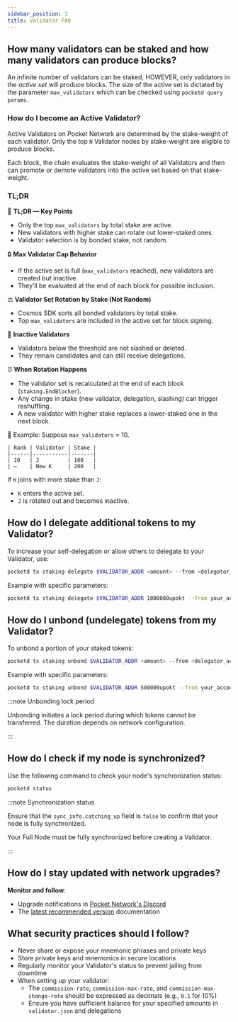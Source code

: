 ```yaml
---
sidebar_position: 3
title: Validator FAQ
---
```


## How many validators can be staked and how many validators can produce blocks? 

An infinite number of validators can be staked, HOWEVER, only validators in the _active set_ will produce blocks. The size of the active set is dictated by the parameter `max_validators` which can be checked using `pocketd query params`. 

### How do I become an Active Validator?

Active Validators on Pocket Network are determined by the stake-weight of each validator. Only the top `N` Validator nodes by stake-weight are eligible to produce blocks. 

Each block, the chain evaluates the stake-weight of all Validators and then can promote or demote validators into the active set based on that stake-weight.

### TL;DR
👀 **TL;DR — Key Points**
- Only the top `max_validators` by total stake are active.
- New validators with higher stake can rotate out lower-staked ones.
- Validator selection is by bonded stake, not random.

🔒 **Max Validator Cap Behavior**
- If the active set is full (`max_validators` reached), new validators are created but inactive.
- They’ll be evaluated at the end of each block for possible inclusion.

⚖️ **Validator Set Rotation by Stake (Not Random)**
- Cosmos SDK sorts all bonded validators by total stake.
- Top `max_validators` are included in the active set for block signing.

🚫 **Inactive Validators**
- Validators below the threshold are not slashed or deleted.
- They remain candidates and can still receive delegations.

⏰ **When Rotation Happens**
- The validator set is recalculated at the end of each block (`staking.EndBlocker`).
- Any change in stake (new validator, delegation, slashing) can trigger reshuffling.
- A new validator with higher stake replaces a lower-staked one in the next block.

🧪 Example:
Suppose `max_validators` = 10.
```
| Rank | Validator | Stake |
|------|-----------|-------|
| 10   | J         | 100   |
| —    | New K     | 200   |
```
If `K` joins with more stake than `J`:
- `K` enters the active set.
- `J` is rotated out and becomes inactive.

## How do I delegate additional tokens to my Validator?

To increase your self-delegation or allow others to delegate to your Validator, use:

```bash
pocketd tx staking delegate $VALIDATOR_ADDR <amount> --from <delegator_account> $TX_PARAM_FLAGS $NODE_FLAGS
```

Example with specific parameters:

```bash
pocketd tx staking delegate $VALIDATOR_ADDR 1000000upokt --from your_account --chain-id=pocket-beta --gas=auto --gas-adjustment=1.5 --gas-prices=1upokt
```

## How do I unbond (undelegate) tokens from my Validator?

To unbond a portion of your staked tokens:

```bash
pocketd tx staking unbond $VALIDATOR_ADDR <amount> --from <delegator_account> $TX_PARAM_FLAGS $NODE_FLAGS
```

Example with specific parameters:

```bash
pocketd tx staking unbond $VALIDATOR_ADDR 500000upokt --from your_account --chain-id=pocket-beta --gas=auto --gas-adjustment=1.5 --gas-prices=1upokt
```

:::note Unbonding lock period

Unbonding initiates a lock period during which tokens cannot be transferred. The duration depends on network configuration.

:::

## How do I check if my node is synchronized?

Use the following command to check your node's synchronization status:

```bash
pocketd status
```

:::note Synchronization status

Ensure that the `sync_info.catching_up` field is `false` to confirm that your node is fully synchronized.

Your Full Node must be fully synchronized before creating a Validator.

:::

## How do I stay updated with network upgrades?

**Monitor and follow**:

- Upgrade notifications in [Pocket Network's Discord](https://discord.com/invite/pocket-network)
- The [latest recommended version](../../4_develop/upgrades/4_upgrade_list.md) documentation

## What security practices should I follow?

- Never share or expose your mnemonic phrases and private keys
- Store private keys and mnemonics in secure locations
- Regularly monitor your Validator's status to prevent jailing from downtime
- When setting up your validator:
  - The `commission-rate`, `commission-max-rate`, and `commission-max-change-rate` should be expressed as decimals (e.g., `0.1` for 10%)
  - Ensure you have sufficient balance for your specified amounts in `validator.json` and delegations

